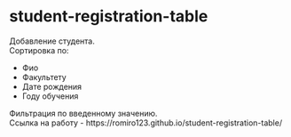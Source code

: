 # student-registration-table
Добавление студента.</br>
Сортировка по:
<ul>
<li>Фио</li>
<li>Факультету</li>
<li>Дате рождения</li>
<li>Году обучения</li>
</ul>
Фильтрация по введенному значению.</br>
Ссылка на работу - https://romiro123.github.io/student-registration-table/
